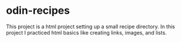 # odin-recipes
This project is a html project setting up a small recipe directory. In this project I practiced html basics like creating links, images, and lists. 
